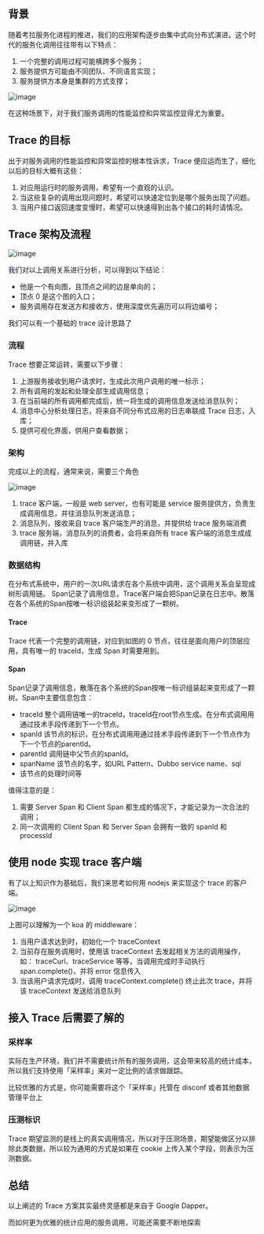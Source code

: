 ## 背景
随着考拉服务化进程的推进，我们的应用架构逐步由集中式向分布式演进。这个时代的服务化调用往往带有以下特点：
1. 一个完整的调用过程可能横跨多个服务；
1. 服务提供方可能由不同团队、不同语言实现；
1. 服务提供方本身是集群的方式支撑；

![image](https://user-images.githubusercontent.com/10825163/38185682-ea81e494-3681-11e8-9e36-d345e962793f.png)

在这种场景下，对于我们服务调用的性能监控和异常监控显得尤为重要。

## Trace 的目标
出于对服务调用的性能监控和异常监控的根本性诉求，Trace 便应运而生了，细化以后的目标大概有这些：
1. 对应用运行时的服务调用，希望有一个直观的认识。
1. 当这些复杂的调用出现问题时，希望可以快速定位到是哪个服务出现了问题。
1. 当用户接口返回速度变慢时，希望可以快速得到出各个接口的耗时请情况。

## Trace 架构及流程
![image](https://user-images.githubusercontent.com/10825163/38196737-3a166888-36b7-11e8-8ae6-5afbd5bbd0b2.png)

我们对以上调用关系进行分析，可以得到以下结论：
* 他是一个有向图，且顶点之间的边是单向的；
* 顶点 0 是这个图的入口；
* 服务调用存在发送方和接收方，使用深度优先遍历可以将边编号；

我们可以有一个基础的 trace 设计思路了

### 流程
Trace 想要正常运转，需要以下步骤：

1. 上游服务接收到用户请求时，生成此次用户调用的唯一标示；
1. 所有调用的发起和处理全部生成调用信息；
1. 在当前端的所有调用都完成后，统一将生成的调用信息发送给消息队列；
1. 消息中心分析处理日志，将来自不同分布式应用的日志串联成 Trace 日志，入库；
1. 提供可视化界面，供用户查看数据；

### 架构
完成以上的流程，通常来说，需要三个角色

![image](https://user-images.githubusercontent.com/10825163/38228220-e5e2bdce-3734-11e8-9bef-aed0b4fba5f4.png)

1. trace 客户端，一般是 web server，也有可能是 service 服务提供方，负责生成调用信息，并往消息队列发送消息；
1. 消息队列，接收来自 trace 客户端生产的消息，并提供给 trace 服务端消费
1. trace 服务端，消息队列的消费者，会将来自所有 trace 客户端的消息生成成调用链，并入库

### 数据结构
在分布式系统中，用户的一次URL请求在各个系统中调用，这个调用关系会呈现成树形调用链。 Span记录了调用信息，Trace客户端会把Span记录在日志中。散落在各个系统的Span按唯一标识组装起来变形成了一颗树。 

#### Trace
Trace 代表一个完整的调用链，对应到如图的 0 节点，往往是面向用户的顶层应用，具有唯一的 traceId，生成 Span 时需要用到。

#### Span
Span记录了调用信息，散落在各个系统的Span按唯一标识组装起来变形成了一颗树。Span中主要信息包含：

* traceId 整个调用链唯一的traceId，traceId在root节点生成。在分布式调用用通过技术手段传递到下一个节点。
* spanId 该节点的标识，在分布式调用用通过技术手段传递到下一个节点作为下一个节点的parentId。
* parentId 调用链中父节点的spanId。
* spanName 该节点的名字，如URL Pattern、Dubbo service name、sql
* 该节点的处理时间等


值得注意的是：
1. 需要 Server Span 和 Client Span 都生成的情况下，才能记录为一次合法的调用；
1. 同一次调用的 Client Span 和 Server Span 会拥有一致的 spanId 和 processId

## 使用 node 实现 trace 客户端
有了以上知识作为基础后，我们来思考如何用 nodejs 来实现这个 trace 的客户端。

![image](https://user-images.githubusercontent.com/10825163/38228205-cba3bb52-3734-11e8-824b-4bf9499daa00.png)


上图可以理解为一个 koa 的 middleware：

1. 当用户请求达到时，初始化一个 traceContext
1. 当前存在服务调用时，使用该 traceContext 去发起相关方法的调用操作，如： traceCurl、traceService 等等，当调用完成时手动执行 span.complete()，并将 error 信息传入
1. 当该用户请求完成时，调用 traceContext.complete() 终止此次 trace，并将该 traceContext 发送给消息队列

## 接入 Trace 后需要了解的
### 采样率
实际在生产环境，我们并不需要统计所有的服务调用，这会带来较高的统计成本，所以我们支持使用「采样率」来对一定比例的请求做跟踪。

比较优雅的方式是，你可能需要将这个「采样率」托管在 disconf 或者其他数据管理平台上

### 压测标识
Trace 期望监测的是线上的真实调用情况，所以对于压测场景，期望能做区分以排除此类数据，所以较为通用的方式是如果在 cookie 上传入某个字段，则表示为压测数据。

## 总结
以上阐述的 Trace 方案其实最终灵感都是来自于 Google Dapper。

而如何更为优雅的统计应用的服务调用，可能还需要不断地探索